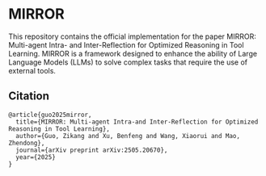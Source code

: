 # MIRROR

This repository contains the official implementation for the paper MIRROR: Multi-agent Intra- and Inter-Reflection for Optimized Reasoning in Tool Learning. MIRROR is a framework designed to enhance the ability of Large Language Models (LLMs) to solve complex tasks that require the use of external tools. 

## Citation
```
@article{guo2025mirror,
  title={MIRROR: Multi-agent Intra-and Inter-Reflection for Optimized Reasoning in Tool Learning},
  author={Guo, Zikang and Xu, Benfeng and Wang, Xiaorui and Mao, Zhendong},
  journal={arXiv preprint arXiv:2505.20670},
  year={2025}
}
```
